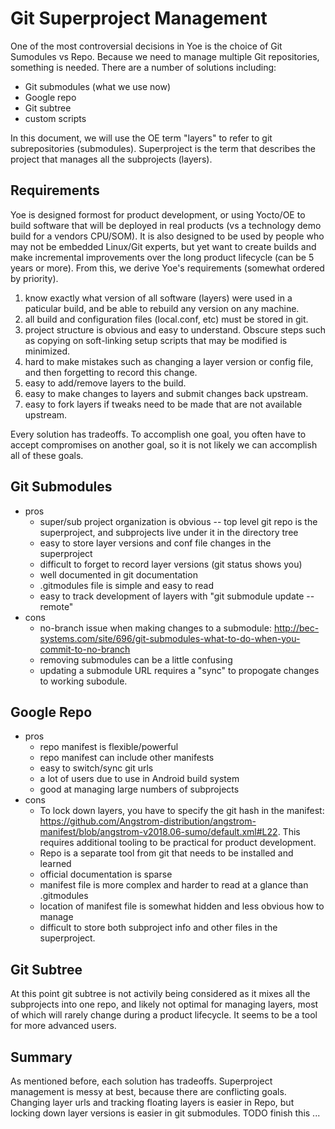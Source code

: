 # Git Superproject Management

One of the most controversial decisions in Yoe is the choice of
Git Sumodules vs Repo. Because we need to manage multiple
Git repositories, something is needed. There are a number of
solutions including:

* Git submodules (what we use now)
* Google repo
* Git subtree
* custom scripts

In this document, we will use the OE term "layers" to refer to git
subrepositories (submodules). Superproject is the term that describes
the project that manages all the subprojects (layers).

## Requirements

Yoe is designed formost for product development, or using Yocto/OE to
build software that will be deployed in real products (vs a technology demo
build for a vendors CPU/SOM). It is also designed to be used by people who may
not be embedded Linux/Git experts, but yet want to create builds and make
incremental improvements over the long product lifecycle (can be 5 years or
more). From this, we derive Yoe's requirements (somewhat ordered by priority).

1. know exactly what version of all software (layers) were used in a paticular
   build, and be able to rebuild any version on any machine.
1. all build and configuration files (local.conf, etc) must be stored in git.
1. project structure is obvious and easy to understand. Obscure steps such
   as copying on soft-linking setup scripts that may be modified is minimized.
1. hard to make mistakes such as changing a layer version or config file, and
   then forgetting to record this change.
1. easy to add/remove layers to the build.
1. easy to make changes to layers and submit changes back upstream.
1. easy to fork layers if tweaks need to be made that are not
available upstream.

Every solution has tradeoffs. To accomplish one goal, you
often have to accept compromises on another goal, so it is not likely we can
accomplish all of these goals.

## Git Submodules

* pros
  * super/sub project organization is obvious -- top level git repo is the
    superproject, and subprojects live under it in the directory tree
  * easy to store layer versions and conf file changes in the superproject
  * difficult to forget to record layer versions (git status shows you)
  * well documented in git documentation
  * .gitmodules file is simple and easy to read
  * easy to track development of layers with "git submodule update --remote"
* cons
  * no-branch issue when making changes to a submodule:
    http://bec-systems.com/site/696/git-submodules-what-to-do-when-you-commit-to-no-branch
  * removing submodules can be a little confusing
  * updating a submodule URL requires a "sync" to propogate changes to working
    subodule.

## Google Repo

* pros
  * repo manifest is flexible/powerful
  * repo manifest can include other manifests
  * easy to switch/sync git urls
  * a lot of users due to use in Android build system
  * good at managing large numbers of subprojects
* cons
  * To lock down layers, you have to specify the git hash in the manifest:
    https://github.com/Angstrom-distribution/angstrom-manifest/blob/angstrom-v2018.06-sumo/default.xml#L22. This requires additional tooling to be
    practical for product development.
  * Repo is a separate tool from git that needs to be installed and learned
  * official documentation is sparse
  * manifest file is more complex and harder to read at a glance than
    .gitmodules
  * location of manifest file is somewhat hidden and less obvious how to manage
  * difficult to store both subproject info and other files in the
    superproject.

## Git Subtree

At this point git subtree is not activily being considered as it mixes
all the subprojects into one repo, and likely not optimal for managing layers,
most of which will rarely change during a product lifecycle. It seems to be
a tool for more advanced users.

## Summary

As mentioned before, each solution has tradeoffs. Superproject management is
messy at best, because there are conflicting goals. Changing layer urls and
tracking floating layers is easier in Repo, but locking down layer versions
is easier in git submodules. TODO finish this ...
